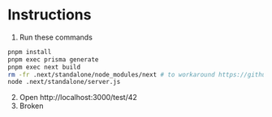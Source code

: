 # Instructions

1. Run these commands

```sh
pnpm install
pnpm exec prisma generate
pnpm exec next build
rm -fr .next/standalone/node_modules/next # to workaround https://github.com/vercel/next.js/issues/42651
node .next/standalone/server.js
```

2. Open http://localhost:3000/test/42
3. Broken
